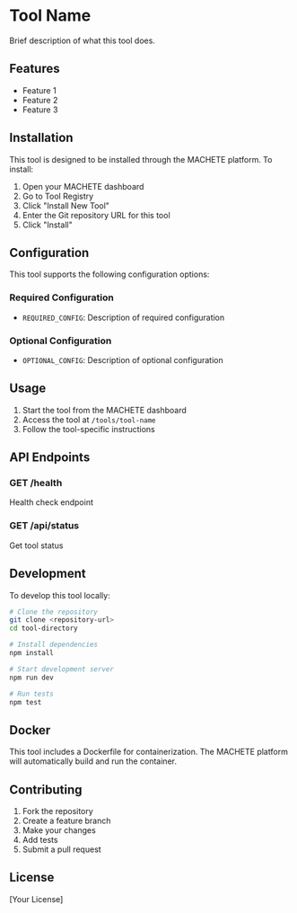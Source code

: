 # Tool Name

Brief description of what this tool does.

## Features

- Feature 1
- Feature 2
- Feature 3

## Installation

This tool is designed to be installed through the MACHETE platform. To install:

1. Open your MACHETE dashboard
2. Go to Tool Registry
3. Click "Install New Tool"
4. Enter the Git repository URL for this tool
5. Click "Install"

## Configuration

This tool supports the following configuration options:

### Required Configuration

- `REQUIRED_CONFIG`: Description of required configuration

### Optional Configuration

- `OPTIONAL_CONFIG`: Description of optional configuration

## Usage

1. Start the tool from the MACHETE dashboard
2. Access the tool at `/tools/tool-name`
3. Follow the tool-specific instructions

## API Endpoints

### GET /health
Health check endpoint

### GET /api/status
Get tool status

## Development

To develop this tool locally:

```bash
# Clone the repository
git clone <repository-url>
cd tool-directory

# Install dependencies
npm install

# Start development server
npm run dev

# Run tests
npm test
```

## Docker

This tool includes a Dockerfile for containerization. The MACHETE platform will automatically build and run the container.

## Contributing

1. Fork the repository
2. Create a feature branch
3. Make your changes
4. Add tests
5. Submit a pull request

## License

[Your License]
